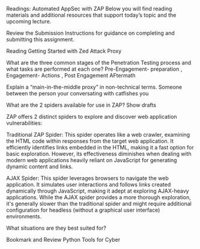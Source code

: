 Readings: Automated AppSec with ZAP
Below you will find reading materials and additional resources that support today’s topic and the upcoming lecture.

Review the Submission Instructions for guidance on completing and submitting this assignment.

Reading
Getting Started with Zed Attack Proxy

What are the three common stages of the Penetration Testing process and what tasks are performed at each one?  Pre-Engagement- preparation , Engagement- Actions , Post Engagement AFtermath

Explain a “main-in-the-middle proxy” in non-technical terms. Someone between the person your conversating with catfishes you 

What are the 2 spiders available for use in ZAP?
Show drafts










ZAP offers 2 distinct spiders to explore and discover web application vulnerabilities:

Traditional ZAP Spider: This spider operates like a web crawler, examining the HTML code within responses from the target web application. It efficiently identifies links embedded in the HTML, making it a fast option for basic exploration. However, its effectiveness diminishes when dealing with modern web applications heavily reliant on JavaScript for generating dynamic content and links.

AJAX Spider: This spider leverages browsers to navigate the web application. It simulates user interactions and follows links created dynamically through JavaScript, making it adept at exploring AJAX-heavy applications. While the AJAX spider provides a more thorough exploration, it's generally slower than the traditional spider and might require additional configuration for headless (without a graphical user interface) environments.

What situations are they best suited for?

Bookmark and Review
Python Tools for Cyber
